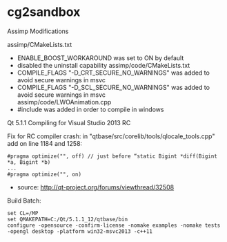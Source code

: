 cg2sandbox
=======




Assimp Modifications

assimp/CMakeLists.txt
- ENABLE_BOOST_WORKAROUND was set to ON by default
- disabled the uninstall capability
assimp/code/CMakeLists.txt
- COMPILE_FLAGS "-D_CRT_SECURE_NO_WARNINGS" was added to avoid secure warnings in msvc  
- COMPILE_FLAGS "-D_SCL_SECURE_NO_WARNINGS" was added to avoid secure warnings in msvc  
assimp/code/LWOAnimation.cpp
- #include <functional> was added in order to compile in windows


Qt 5.1.1 Compiling for Visual Studio 2013 RC

Fix for RC compiler crash: in "qtbase/src/corelib/tools/qlocale_tools.cpp" add on line 1184 and 1258:
```
#pragma optimize("", off) // just before “static Bigint *diff(Bigint *a, Bigint *b)
...
#pragma optimize("", on) 
```
- source: http://qt-project.org/forums/viewthread/32508


Build Batch:
```
set CL=/MP
set QMAKEPATH=C:/Qt/5.1.1_12/qtbase/bin
configure -opensource -confirm-license -nomake examples -nomake tests -opengl desktop -platform win32-msvc2013 -c++11
```
